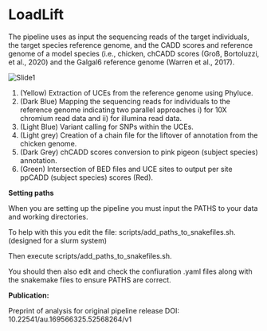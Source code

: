 # LoadLift
The pipeline uses as input the sequencing reads of the target individuals, the target species reference genome, and the CADD scores and reference genome of a model species (i.e., chicken, chCADD scores  (Groß, Bortoluzzi, et al., 2020) and the Galgal6 reference genome (Warren et al., 2017). 

![Slide1](https://github.com/saspeak/LoadLift/assets/77833659/fff7176b-ea77-489b-98d5-8ba8f0e1dde0)


1) (Yellow) Extraction of UCEs from the reference genome using Phyluce.
2) (Dark Blue) Mapping the sequencing reads for individuals to the reference genome indicating two parallel approaches i) for 10X chromium read data and ii) for illumina read data.
3) (Light Blue) Variant calling for SNPs within the UCEs.
4) (Light grey) Creation of a chain file for the liftover of annotation from the chicken genome.
5) (Dark Grey) chCADD scores conversion to pink pigeon (subject species) annotation.
6) (Green) Intersection of BED files and UCE sites to output per site ppCADD (subject species) scores (Red). 

**Setting paths**

When you are setting up the pipeline you must input the PATHS to your data and working directories.

To help with this you edit the file: scripts/add_paths_to_snakefiles.sh. (designed for a slurm system)

Then execute scripts/add_paths_to_snakefiles.sh. 

You should then also edit and check the confiuration .yaml files along with the snakemake files to ensure PATHS are correct.

**Publication:**

Preprint of analysis for original pipeline release DOI: 10.22541/au.169566325.52568264/v1




